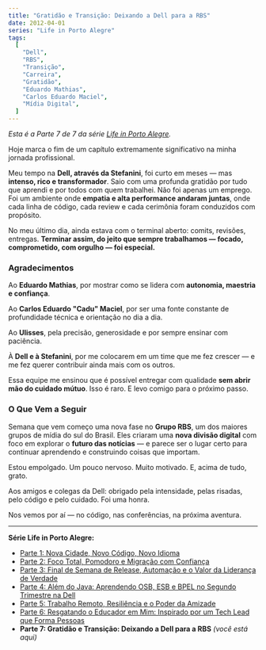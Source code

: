 ```yaml
---
title: "Gratidão e Transição: Deixando a Dell para a RBS"
date: 2012-04-01
series: "Life in Porto Alegre"
tags:
  [
    "Dell",
    "RBS",
    "Transição",
    "Carreira",
    "Gratidão",
    "Eduardo Mathias",
    "Carlos Eduardo Maciel",
    "Mídia Digital",
  ]
---
```


_Esta é a Parte 7 de 7 da série [Life in Porto Alegre](/pt/series/life-in-porto-alegre/)._

Hoje marca o fim de um capítulo extremamente significativo na minha jornada profissional.

Meu tempo na **Dell, através da Stefanini**, foi curto em meses — mas **intenso, rico e transformador**. Saio com uma profunda gratidão por tudo que aprendi e por todos com quem trabalhei. Não foi apenas um emprego. Foi um ambiente onde **empatia e alta performance andaram juntas**, onde cada linha de código, cada review e cada cerimônia foram conduzidos com propósito.

No meu último dia, ainda estava com o terminal aberto: comits, revisões, entregas. **Terminar assim, do jeito que sempre trabalhamos — focado, comprometido, com orgulho — foi especial.**

### Agradecimentos

Ao **Eduardo Mathias**, por mostrar como se lidera com **autonomia, maestria e confiança**.

Ao **Carlos Eduardo "Cadu" Maciel**, por ser uma fonte constante de profundidade técnica e orientação no dia a dia.

Ao **Ulisses**, pela precisão, generosidade e por sempre ensinar com paciência.

À **Dell e à Stefanini**, por me colocarem em um time que me fez crescer — e me fez querer contribuir ainda mais com os outros.

Essa equipe me ensinou que é possível entregar com qualidade **sem abrir mão do cuidado mútuo**. Isso é raro. E levo comigo para o próximo passo.

### O Que Vem a Seguir

Semana que vem começo uma nova fase no **Grupo RBS**, um dos maiores grupos de mídia do sul do Brasil. Eles criaram uma **nova divisão digital** com foco em explorar o **futuro das notícias** — e parece ser o lugar certo para continuar aprendendo e construindo coisas que importam.

Estou empolgado. Um pouco nervoso. Muito motivado. E, acima de tudo, grato.

Aos amigos e colegas da Dell: obrigado pela intensidade, pelas risadas, pelo código e pelo cuidado. Foi uma honra.

Nos vemos por aí — no código, nas conferências, na próxima aventura.

---

**Série Life in Porto Alegre:**

- [Parte 1: Nova Cidade, Novo Código, Novo Idioma](/pt/posts/2010-11-15-primeira-semana-dell-porto-alegre/)
- [Parte 2: Foco Total, Pomodoro e Migração com Confiança](/pt/posts/2010-12-16-migracao-foco-pomodoro-dell/)
- [Parte 3: Final de Semana de Release, Automação e o Valor da Liderança de Verdade](/pt/posts/2011-01-30-final-de-semana-de-release-dell/)
- [Parte 4: Além do Java: Aprendendo OSB, ESB e BPEL no Segundo Trimestre na Dell](/pt/posts/2011-04-25-aprendizado-osb-esb-bpel-dell/)
- [Parte 5: Trabalho Remoto, Resiliência e o Poder da Amizade](/pt/posts/2011-10-15-trabalho-remoto-resiliencia-e-amizade/)
- [Parte 6: Resgatando o Educador em Mim: Inspirado por um Tech Lead que Forma Pessoas](/pt/posts/2011-12-20-resgatando-o-educador-em-mim/)
- **Parte 7: Gratidão e Transição: Deixando a Dell para a RBS** _(você está aqui)_
